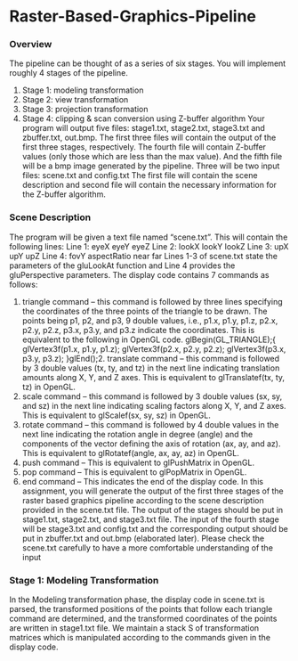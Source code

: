 # Raster-Based-Graphics-Pipeline

### Overview 
The pipeline can
be thought of as a series of six stages. You will implement roughly 4 stages of the pipeline.
1. Stage 1: modeling transformation
2. Stage 2: view transformation
3. Stage 3: projection transformation
4. Stage 4: clipping & scan conversion using Z-buffer algorithm
Your program will output five files: stage1.txt, stage2.txt, stage3.txt and zbuffer.txt, out.bmp. The first three files will contain the output of the first three stages,
respectively. The fourth file will contain Z-buffer values (only those which are less than the max value).
And the fifth file will be a bmp image generated by the pipeline.
Three will be two input files: scene.txt and config.txt
The first file will contain the scene description and second file will contain the necessary information for
the Z-buffer algorithm.

### Scene Description 
The program will be given a text file named “scene.txt”. This will contain the following lines:
Line 1: eyeX eyeY eyeZ
Line 2: lookX lookY lookZ
Line 3: upX upY upZ
Line 4: fovY aspectRatio near far
Lines 1-3 of scene.txt state the parameters of the gluLookAt function and Line 4 provides the
gluPerspective parameters.
The display code contains 7 commands as follows:
1. triangle command – this command is followed by three lines specifying the coordinates
of the three points of the triangle to be drawn. The points being p1, p2, and p3, 9 double
values, i.e., p1.x, p1.y, p1.z, p2.x, p2.y, p2.z, p3.x, p3.y, and p3.z indicate the
coordinates.
This is equivalent to the following in OpenGL code.
glBegin(GL_TRIANGLE);{
glVertex3f(p1.x, p1.y, p1.z);
glVertex3f(p2.x, p2.y, p2.z);
glVertex3f(p3.x, p3.y, p3.z);
}glEnd();2. translate command – this command is followed by 3 double values (tx, ty, and tz) in
the next line indicating translation amounts along X, Y, and Z axes. This is equivalent to
glTranslatef(tx, ty, tz) in OpenGL.
3. scale command – this command is followed by 3 double values (sx, sy, and sz) in the
next line indicating scaling factors along X, Y, and Z axes. This is equivalent to glScalef(sx,
sy, sz) in OpenGL.
4. rotate command – this command is followed by 4 double values in the next line indicating the
rotation angle in degree (angle) and the components of the vector defining the axis of rotation
(ax, ay, and az). This is equivalent to glRotatef(angle, ax, ay, az) in OpenGL.
5. push command – This is equivalent to glPushMatrix in OpenGL.
6. pop command – This is equivalent to glPopMatrix in OpenGL.
7. end command – This indicates the end of the display code.
In this assignment, you will generate the output of the first three stages of the raster based graphics
pipeline according to the scene description provided in the scene.txt file. The output of the stages
should be put in stage1.txt, stage2.txt, and stage3.txt file. The input of the fourth stage
will be stage3.txt and config.txt and the corresponding output should be put in zbuffer.txt and out.bmp (elaborated later).
Please check the scene.txt carefully to have a more comfortable understanding of the input

### Stage 1: Modeling Transformation

In the Modeling transformation phase, the display code in scene.txt is parsed, the transformed
positions of the points that follow each triangle command are determined, and the transformed
coordinates of the points are written in stage1.txt file. We maintain a stack S of transformation
matrices which is manipulated according to the commands given in the display code.
